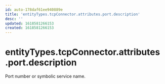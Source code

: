 ```yaml
---
id: auto-178daf61ee940889e
title: 'entityTypes.tcpConnector.attributes.port.description'
desc: ''
updated: 1618581266153
created: 1618581266153
---
```

# entityTypes.tcpConnector.attributes.port.description

Port number or symbolic service name.